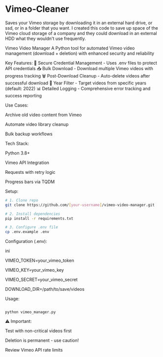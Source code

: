 # Vimeo-Cleaner
Saves your Vimeo storage by downloading it in an external hard drive, or ssd, or in a folder that you want. I created this code to save up space of the Vimeo cloud storage of a company and they could download in an external HDD what they wouldn't use frequently.

Vimeo Video Manager
A Python tool for automated Vimeo video management (download + deletion) with enhanced security and reliability

Key Features:
🔐 Secure Credential Management - Uses .env files to protect API credentials
📥 Bulk Download - Download multiple Vimeo videos with progress tracking
🗑️ Post-Download Cleanup - Auto-delete videos after successful download
📅 Year Filter - Target videos from specific years (default: 2022)
📊 Detailed Logging - Comprehensive error tracking and success reporting

Use Cases:

Archive old video content from Vimeo

Automate video library cleanup

Bulk backup workflows

Tech Stack:

Python 3.8+

Vimeo API Integration

Requests with retry logic

Progress bars via TQDM

Setup:

```bash
# 1. Clone repo
git clone https://github.com/[your-username]/vimeo-video-manager.git

# 2. Install dependencies
pip install -r requirements.txt

# 3. Configure .env file
cp .env.example .env
```

Configuration (.env):

ini

VIMEO_TOKEN=your_vimeo_token

VIMEO_KEY=your_vimeo_key

VIMEO_SECRET=your_vimeo_secret

DOWNLOAD_DIR=/path/to/save/videos


Usage:

```bash:

python vimeo_manager.py

```

⚠️ Important:

Test with non-critical videos first

Deletion is permanent - use caution!

Review Vimeo API rate limits
